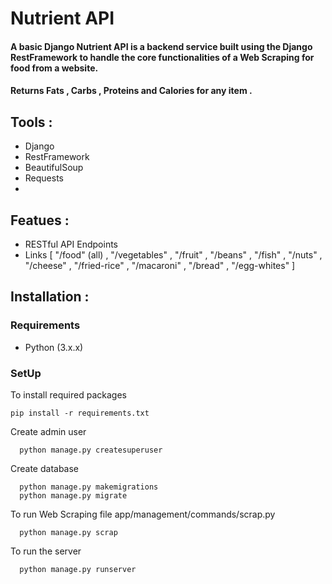 # Nutrient API
#### A basic Django Nutrient API is a backend service built using the Django RestFramework to handle the core functionalities of a Web Scraping for food from a website.
#### Returns Fats , Carbs , Proteins and Calories for any item .

## Tools :
- Django
- RestFramework
- BeautifulSoup
- Requests
- 
## Featues :
- RESTful API Endpoints
- Links [ "/food" (all) , "/vegetables" , "/fruit" , "/beans" , "/fish" ,  "/nuts" , "/cheese" , "/fried-rice" , "/macaroni" , "/bread" , "/egg-whites" ]

## Installation :
  ### Requirements
  - Python (3.x.x)
  ### SetUp
  To install required packages 
  
  ```
  pip install -r requirements.txt
  ```
    
  Create admin user
  
  ```
    python manage.py createsuperuser
  ```
    
  Create database
  
  ```
    python manage.py makemigrations
    python manage.py migrate
  ```
    
  To run  Web Scraping file app/management/commands/scrap.py
  
  ```
    python manage.py scrap
  ```

  To run the server

  ```
    python manage.py runserver
  ```

